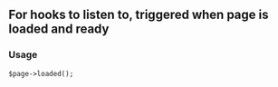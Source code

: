 For hooks to listen to, triggered when page is loaded and ready
---------------------------------------------------------------

### Usage

    $page->loaded();

